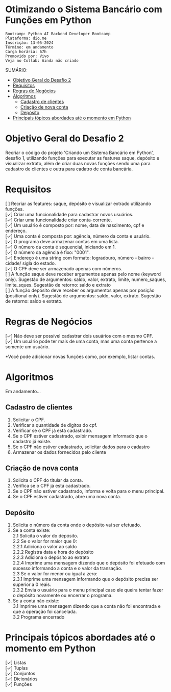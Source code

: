 <h1>Otimizando o Sistema Bancário com Funções em Python</h1>

```
Bootcamp: Python AI Backend Developer Bootcamp
Plataforma: dio.me
Inscrição: 13-05-2024
Término: em andamento
Carga horária: 67h
Promovido por: Vivo
Veja no Collab: Ainda não criado
```

SUMÁRIO:
- [Objetivo Geral do Desafio 2](#objetivo-geral-do-desafio-2)
- [Requisitos](#requisitos)
- [Regras de Negócios](#regras-de-negócios)
- [Algoritmos](#algoritmos)
  - [Cadastro de clientes](#cadastro-de-clientes)
  - [Criação de nova conta](#criação-de-nova-conta)
  - [Depósito](#depósito)
- [Principais tópicos abordades até o momento em Python](#principais-tópicos-abordades-até-o-momento-em-python)


# Objetivo Geral do Desafio 2
Recriar o código do projeto 'Criando um Sistema Bancário em Python', desafio 1, utilizando funções para executar as features saque, depósito e visualizar extrato, além de criar duas novas funções sendo uma para cadastro de clientes e outra para cadatro de conta bancária. <br />

# Requisitos
[ ] Recriar as features: saque, depósito e visualizar extrado utilizando funções. <br />
[✓] Criar uma funcionalidade para cadastrar novos usuários. <br />
[✓] Criar uma funcionalidade criar conta-corrente. <br />
[✓] Um usuário é composto por: nome, data de nascimento, cpf e endereço. <br />
[✓] Uma conta é composta por: agência, número da conta e usuário. <br />
[✓] O programa deve armazenar contas em uma lista. <br />
[✓] O número da conta é sequencial, iniciando em 1. <br />
[✓] O número da agência é fixo: "0001". <br />
[✓] Endereço é uma string com formato: logradouro, número - bairro - cidade/ sigla do estado. <br />
[✓] O CPF deve ser armazenado apenas com números. <br />
[ ] A função saque deve receber argumentos apenas pelo nome (keyword only). Sugestão de argumentos: saldo, valor, extrato, limite, numero_saques, limite_sques. Sugestão de retorno: saldo e extrato <br />
[ ] A função depósito deve receber os argumentos apenas por posição (positional only). Sugestão de argumentos:  saldo, valor, extrato. Sugestão de retorno: saldo e extrato. <br />


# Regras de Negócios
[✓] Não deve ser possível cadastrar dois usuários com o mesmo CPF.<br />
[✓] Um usuário pode ter mais de uma conta, mas uma conta pertence a somente um usuário.<br />

*Você pode adicionar novas funções como, por exemplo, listar contas.

# Algoritmos

Em andamento...

## Cadastro de clientes
1. Solicitar o CPF.
2. Verificar a quantidade de dígitos do cpf.
3. Verificar se o CPF já está cadastrado.
4. Se o CPF estiver cadastrado, exibir mensagem informado que o cadastro já existe.
5. Se o CPF não estiver cadastrado, solicitar dados para o cadastro
6. Armazenar os dados fornecidos pelo cliente

## Criação de nova conta
1. Solicita o CPF do titular da conta.
2. Verifica se o CPF já está cadastrado.
3. Se o CPF não estiver cadastrado, informa e volta para o menu principal.
4. Se o CPF estiver cadastrado, abre uma nova conta.

## Depósito
1. Solicita o número da conta onde o depósito vai ser efetuado.<br />
2. Se a conta existe:<br />
   2.1 Solicita o valor do depósito.<br />
   2.2 Se o valor for maior que 0:<br />
       2.2.1 Adiciona o valor ao saldo<br />
       2.2.2 Registra data e hora do depósito<br />
       2.2.3 Adiciona o depósito ao extrato<br />
       2.2.4 Imprime uma mensagem dizendo que o depósito foi efetuado com sucesso informando a conta e o valor da transação.<br />
  2.3 Se o valor for menor ou igual a zero:<br />
       2.3.1 Imprime uma mensagem informando que o depósito precisa ser superior a 0 reais.<br />
       2.3.2 Envia o usuário para o menu principal caso ele queira tentar fazer o depósito novamente ou encerrar o programa.<br />
3. Se a conta não existe:<br />
   3.1 Imprime uma mensagem dizendo que a conta não foi encontrada e que a operação foi cancelada.<br />
   3.2 Programa encerrado<br />


# Principais tópicos abordades até o momento em Python

[✓] Listas <br />
[✓] Tuplas <br />
[✓] Conjuntos <br />
[✓] Dicionários <br />
[✓] Funções  <br />


